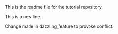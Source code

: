 This is the readme file for the tutorial repository.

This is a new line.

Change made in dazzling_feature to provoke conflict.

